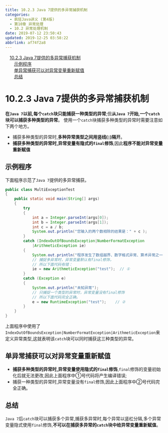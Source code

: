 ```yaml
---
title: 10.2.3 Java 7提供的多异常捕获机制
categories: 
  - 疯狂Java讲义 (第4版)
  - 第10章 异常处理
  - 10.2 异常处理机制
date: 2019-07-12 23:50:43
updated: 2019-12-25 03:58:22
abbrlink: af74f2a8
---
```

<div id='my_toc'><a href="/JavaReadingNotes/af74f2a8/#10-2-3-Java-7提供的多异常捕获机制" class="header_1">10.2.3 Java 7提供的多异常捕获机制</a><br><a href="/JavaReadingNotes/af74f2a8/#示例程序" class="header_2">示例程序</a><br><a href="/JavaReadingNotes/af74f2a8/#单异常捕获可以对异常变量重新赋值" class="header_2">单异常捕获可以对异常变量重新赋值</a><br><a href="/JavaReadingNotes/af74f2a8/#总结" class="header_2">总结</a><br></div>
<style>.header_1{margin-left: 1em;}.header_2{margin-left: 2em;}.header_3{margin-left: 3em;}.header_4{margin-left: 4em;}.header_5{margin-left: 5em;}.header_6{margin-left: 6em;}</style>
<!--more-->
<script>if (navigator.platform.search('arm')==-1){document.getElementById('my_toc').style.display = 'none';}var e,p = document.getElementsByTagName('p');while (p.length>0) {e = p[0];e.parentElement.removeChild(e);}</script>

<!--end-->
# 10.2.3 Java 7提供的多异常捕获机制 #
**在`Java 7`以前,每个`catch`块只能捕获一种类型的异常**;但**从`Java 7`开始,一个`catch`块可以捕获多种类型的异常**。
使用一个`catch`块捕获多种类型的异常时需要注意如下两个地方。
- 捕获多种类型的异常时,**多种异常类型之间用竖线(`|`)隔开**。
- **捕获多种类型的异常时,异常变量有隐式的`final`修饰**,因此**程序不能对异常变量重新赋值**

## 示例程序 ##
下面程序示范了`Java 7`提供的多异常捕获。
```java
public class MultiExceptionTest
{
    public static void main(String[] args)
    {
        try
        {
            int a = Integer.parseInt(args[0]);
            int b = Integer.parseInt(args[1]);
            int c = a / b;
            System.out.println("您输入的两个数相除的结果是：" + c );
        }
        catch (IndexOutOfBoundsException|NumberFormatException
            |ArithmeticException ie)
        {
            System.out.println("程序发生了数组越界、数字格式异常、算术异常之一");
            // 捕捉多异常时，异常变量默认有final修饰，
            // 所以下面代码有错：
            ie = new ArithmeticException("test");  // ①
        }
        catch (Exception e)
        {
            System.out.println("未知异常");
            // 只捕捉一个类型的异常时，异常变量没有final修饰
            // 所以下面代码完全正确。
            e = new RuntimeException("test");    // ②
        }
    }
}
```
上面程序中使用了`IndexOutOfBoundsException|NumberFormatException|ArithmeticException`来定义异常类型,这就表明该`catch`块可以同时捕获这三种类型的异常。
## 单异常捕获可以对异常变量重新赋值
- **捕获多种类型的异常时,异常变量使用隐式的`final`修饰**,`final`修饰的变量初始化后就无法更改,因此上面程序中①号代码将产生编译错误;
- 捕获一种类型的异常时,异常变量没有`final`修饰,因此上面程序中②号代码完全正确。

## 总结 ##
`Java 7`后`catch`块可以捕获多个异常,捕获多异常时,每个异常以竖杠分隔,多个异常变量隐式使用`final`修饰,**不可以在捕获多异常的`catch`块中给异常变量重新赋值**。

